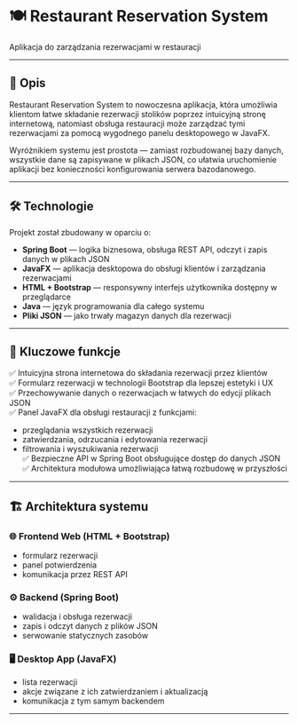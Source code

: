 # 🍽️ Restaurant Reservation System

Aplikacja do zarządzania rezerwacjami w restauracji

---

## 📌 Opis

Restaurant Reservation System to nowoczesna aplikacja, która umożliwia klientom łatwe składanie rezerwacji stolików poprzez intuicyjną stronę internetową, natomiast obsługa restauracji może zarządzać tymi rezerwacjami za pomocą wygodnego panelu desktopowego w JavaFX.

Wyróżnikiem systemu jest prostota — zamiast rozbudowanej bazy danych, wszystkie dane są zapisywane w plikach JSON, co ułatwia uruchomienie aplikacji bez konieczności konfigurowania serwera bazodanowego.

---

## 🛠️ Technologie

Projekt został zbudowany w oparciu o:

- **Spring Boot** — logika biznesowa, obsługa REST API, odczyt i zapis danych w plikach JSON  
- **JavaFX** — aplikacja desktopowa do obsługi klientów i zarządzania rezerwacjami  
- **HTML + Bootstrap** — responsywny interfejs użytkownika dostępny w przeglądarce  
- **Java** — język programowania dla całego systemu  
- **Pliki JSON** — jako trwały magazyn danych dla rezerwacji  

---

## 🚀 Kluczowe funkcje

✅ Intuicyjna strona internetowa do składania rezerwacji przez klientów  
✅ Formularz rezerwacji w technologii Bootstrap dla lepszej estetyki i UX  
✅ Przechowywanie danych o rezerwacjach w łatwych do edycji plikach JSON  
✅ Panel JavaFX dla obsługi restauracji z funkcjami:  
- przeglądania wszystkich rezerwacji  
- zatwierdzania, odrzucania i edytowania rezerwacji  
- filtrowania i wyszukiwania rezerwacji  
✅ Bezpieczne API w Spring Boot obsługujące dostęp do danych JSON  
✅ Architektura modułowa umożliwiająca łatwą rozbudowę w przyszłości  

---

## 🏗️ Architektura systemu

### 🌐 Frontend Web (HTML + Bootstrap)

- formularz rezerwacji  
- panel potwierdzenia  
- komunikacja przez REST API  

### ⚙️ Backend (Spring Boot)

- walidacja i obsługa rezerwacji  
- zapis i odczyt danych z plików JSON  
- serwowanie statycznych zasobów  

### 🖥️ Desktop App (JavaFX)

- lista rezerwacji  
- akcje związane z ich zatwierdzaniem i aktualizacją  
- komunikacja z tym samym backendem  

---

